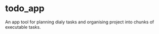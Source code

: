 # todo_app
An app tool for planning dialy tasks and organising project into chunks of executable tasks.
